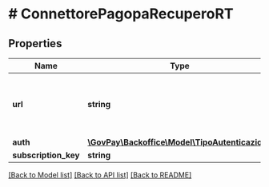 # # ConnettorePagopaRecuperoRT

## Properties

Name | Type | Description | Notes
------------ | ------------- | ------------- | -------------
**url** | **string** | Dati di integrazione al servizio web Recupero RT |
**auth** | [**\GovPay\Backoffice\Model\TipoAutenticazione**](TipoAutenticazione.md) |  | [optional]
**subscription_key** | **string** |  | [optional]

[[Back to Model list]](../../README.md#models) [[Back to API list]](../../README.md#endpoints) [[Back to README]](../../README.md)
